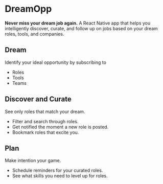 # DreamOpp

**Never miss your dream job again.** A React Native app that helps you intelligently discover, curate, and follow up on jobs based on your dream roles, tools, and companies.

## Dream

Identify your ideal opportunity by subscribing to
- Roles
- Tools
- Teams

## Discover and Curate

See only roles that match your dream.
- Filter and search through roles.
- Get notified the moment a new role is posted.
- Bookmark roles that excite you.

## Plan

Make intention your game.
- Schedule reminders for your curated roles.
- See what skills you need to level up for roles.